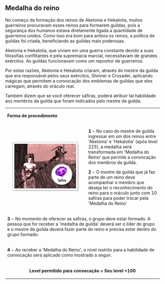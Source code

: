 ## Medalha do reino

<html>
  <head>
    <meta charset="utf-8" />
    <meta name="viewport" content="width=device-width" />
  </head>
  <body>

<p>No começo da formação dos reinos de Akelonia e Hekalotia, muitos guerreiros procuravam esses reinos para formarem guildas, pois a segurança dos humanos estava diretamente ligada a quantidade de guerreiros unidos. Como isso era bom para ambos os reinos, a política de guildas foi criada, beneficiando as guildas mais poderosas.</p>
<p>Akelonia e Hekalotia, que viviam em uma guerra constante devido a suas filosofias conflitantes e pela supremacia marcial, necessitavam de grandes exércitos. As guildas funcionavam como um repositor de guerreiros.</p>
<p>Por estas razões, Akelonia e Hekalotia criaram, através do mestre da guilda que era responsável pelos seus exércitos, Shinner e Crusader, aplicando mágicas que permitem a convocação dos emblemas de guildas que eles carregam, através do oráculo real.</p>
<p>Também dizem que se você oferecer sáfiras, poderá atribuir tal habilidade aos membros da guilda que foram indicados pelo mestre da guilda.</p>


<table border="0" cellpadding="0" cellspacing="0">
	<tr>
		<td colspan="2"><p><strong>Forma de procedimento</strong></p></td>
	</tr>
	<tr>						
		<td align="center" width="250px"><img src="./Quests-Especiais-files/Medalha-do-reino-files/wyd_img_medalha-do-reino-1.gif"></td>
		<td><p><strong>1 - </strong>No caso do mestre de guilda ingressar em um dos reinos entre 'Akelonia' e 'Hekalotia' (após level 225), a medalha será transformada em 'Medalha do Reino' que permite a convocação dos membros da guilda.</p>
			<p><strong>2 - </strong>O mestre da guilda que já faz parte de um reino deve acompanhar o membro que deseja ter o reconhecimento do reino para o oráculo junto com 10 safiras para poder trocar pela 'Medalha do Reino'</p></td>
	</tr>
	<tr>						
		<td colspan="2"><p><strong>3 - </strong>No momento de oferecer as safiras, o grupo deve estar formado. A pessoa que for receber a 'medalha de guilda' deverá ser o líder do grupo e o mestre da guilda deverá fazer parte do reino e precisa estar dentro do grupo formado.</p></td>
	</tr>
	<tr>
		<td colspan="2"><p><strong>4 - </strong>Ao receber a 'Medalha do Reino', o nível restrito para a habilidade de convocação será aplicado como mostrado a seguir.</p></td>
	</tr>
	<tr>
		<td colspan="2"><p align="center"><strong>Level permitido para convocação = Seu level +100</strong></p></td>
	</tr>
</table>	
</body>
</html>